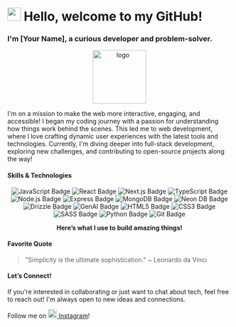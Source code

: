 <h1><img src="https://emojis.slackmojis.com/emojis/images/1534922626/6837/hacker.gif?1534922626" width="30"/> Hello, welcome to my GitHub!</h1>

<h3>I'm [Your Name], a curious developer and problem-solver.</h3>

<p align="center">
  <a href="https://www.yourportfolio.com/">
    <img width="120" src="https://www.yourlogo.com/logo.png" alt="logo" />
  </a>
</p>

<p>I'm on a mission to make the web more interactive, engaging, and accessible! I began my coding journey with a passion for understanding how things work behind the scenes. This led me to web development, where I love crafting dynamic user experiences with the latest tools and technologies. Currently, I'm diving deeper into full-stack development, exploring new challenges, and contributing to open-source projects along the way!</p>

<h4>Skills & Technologies</h4>

<p align="center">
  <img src="https://img.shields.io/badge/JavaScript-F7DF1E?style=for-the-badge&logo=javascript&logoColor=black" alt="JavaScript Badge"/>
  <img src="https://img.shields.io/badge/React-61DAFB?style=for-the-badge&logo=react&logoColor=black" alt="React Badge"/>
  <img src="https://img.shields.io/badge/Next.js-000000?style=for-the-badge&logo=nextdotjs&logoColor=white" alt="Next.js Badge"/>
  <img src="https://img.shields.io/badge/TypeScript-007ACC?style=for-the-badge&logo=typescript&logoColor=white" alt="TypeScript Badge"/>
  <img src="https://img.shields.io/badge/Node.js-339933?style=for-the-badge&logo=node.js&logoColor=white" alt="Node.js Badge"/>
  <img src="https://img.shields.io/badge/Express-000000?style=for-the-badge&logo=express&logoColor=white" alt="Express Badge"/>
  <img src="https://img.shields.io/badge/MongoDB-47A248?style=for-the-badge&logo=mongodb&logoColor=white" alt="MongoDB Badge"/>
  <img src="https://img.shields.io/badge/Neon_DB-ff0000?style=for-the-badge&logo=neon&logoColor=white" alt="Neon DB Badge"/>
  <img src="https://img.shields.io/badge/Drizzle-35A4FF?style=for-the-badge&logo=drizzle&logoColor=white" alt="Drizzle Badge"/>
  <img src="https://img.shields.io/badge/GenAI-5B6F58?style=for-the-badge&logo=genai&logoColor=white" alt="GenAI Badge"/>
  <img src="https://img.shields.io/badge/HTML5-E34F26?style=for-the-badge&logo=html5&logoColor=white" alt="HTML5 Badge"/>
  <img src="https://img.shields.io/badge/CSS3-1572B6?style=for-the-badge&logo=css3&logoColor=white" alt="CSS3 Badge"/>
  <img src="https://img.shields.io/badge/SASS-C69DFF?style=for-the-badge&logo=sass&logoColor=white" alt="SASS Badge"/>
  <img src="https://img.shields.io/badge/Python-3776AB?style=for-the-badge&logo=python&logoColor=white" alt="Python Badge"/>
  <img src="https://img.shields.io/badge/Git-F05032?style=for-the-badge&logo=git&logoColor=white" alt="Git Badge"/>
</p>

<p align="center">
  <b>Here’s what I use to build amazing things!</b>
</p>

<h4>Favorite Quote</h4>

> "Simplicity is the ultimate sophistication." ~ Leonardo da Vinci

<h4>Let’s Connect!</h4>
<p>If you're interested in collaborating or just want to chat about tech, feel free to reach out! I'm always open to new ideas and connections.</p>

<p>Follow me on <a href="https://www.instagram.com/yourusername/" target="_blank"><img src="https://upload.wikimedia.org/wikipedia/commons/a/a5/Instagram_icon.png" width="20" height="20"/> Instagram</a>!</p>
